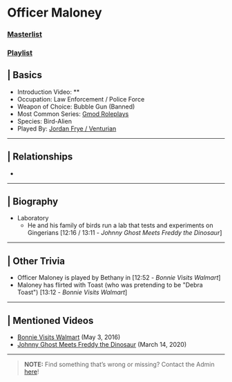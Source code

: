 # Officer Maloney
### [Masterlist]()
### [Playlist](https://www.youtube.com/playlist?list=PLwljWXtmIKiTdo5J3QJUv6AzsBpf6U1gE)

## | Basics
- Introduction Video: **
- Occupation: Law Enforcement / Police Force
- Weapon of Choice: Bubble Gun \(Banned)
- Most Common Series: [Gmod Roleplays](6.Series/Gmod/Roleplays.md)
- Species: Bird-Alien
- Played By: [Jordan Frye / Venturian](3.Siblings/3.1.Jordan-Frye-Venturian.md)

----

## | Relationships
- 

----

## | Biography
- Laboratory
  - He and his family of birds run a lab that tests and experiments on Gingerians \[12:16 / 13:11 - *Johnny Ghost Meets Freddy the Dinosaur*]

----

## | Other Trivia
- Officer Maloney is played by Bethany in \[12:52 - *Bonnie Visits Walmart*]
- Maloney has flirted with Toast \(who was pretending to be "Debra Toast") \[13:12 - *Bonnie Visits Walmart*]

----

## | Mentioned Videos
- [Bonnie Visits Walmart](https://youtu.be/CDd5-Sow97g) \(May 3, 2016)
- [Johnny Ghost Meets Freddy the Dinosaur](https://youtu.be/cNcfpGXRgYM) \(March 14, 2020)

----

> **NOTE:** Find something that’s wrong or missing? Contact the Admin [here](../chapter_2.md)!